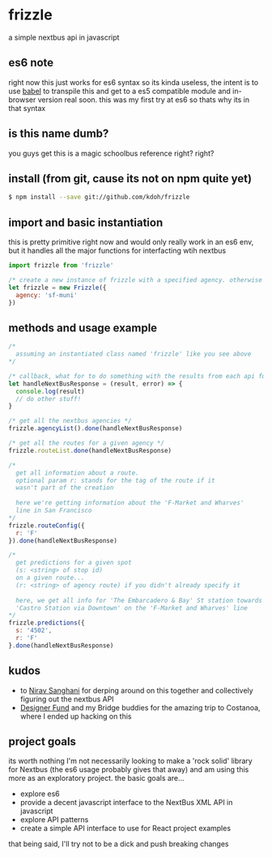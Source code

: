 # frizzle
a simple nextbus api in javascript 

## es6 note
right now this just works for es6 syntax so its kinda useless,
the intent is to use [babel](https://github.com/babel/babel) to transpile this and get to a es5 compatible module and in-browser version real soon. this was my first try at es6 so thats why its in that syntax

## is this name dumb?
you guys get this is a magic schoolbus reference right? right?

## install (from git, cause its not on npm quite yet)

```sh
$ npm install --save git://github.com/kdoh/frizzle
```

## import and basic instantiation
this is pretty primitive right now and would only really work in an es6 env, but it handles all the major functions
  for interfacting wtih nextbus
  
```js
import frizzle from 'frizzle'

/* create a new instance of frizzle with a specified agency. otherwise it defaults to sf-muni cause thats where I live */
let frizzle = new Frizzle({
  agency: 'sf-muni'
})
```

## methods and usage example

```js
/*
  assuming an instantiated class named 'frizzle' like you see above
*/

/* callback, what for to do something with the results from each api function */
let handleNextBusResponse = (result, error) => {
  console.log(result)
  // do other stuff!
}

/* get all the nextbus agencies */
frizzle.agencyList().done(handleNextBusResponse)

/* get all the routes for a given agency */
frizzle.routeList.done(handleNextBusResponse)

/*
  get all information about a route.
  optional param r: stands for the tag of the route if it
  wasn't part of the creation
  
  here we're getting information about the 'F-Market and Wharves' 
  line in San Francisco
*/
frizzle.routeConfig({
  r: 'F'
}).done(handleNextBusResponse)

/*
  get predictions for a given spot
  (s: <string> of stop id)
  on a given route...
  (r: <string> of agency route) if you didn't already specify it
  
  here, we get all info for 'The Embarcadero & Bay' St station towards
  'Castro Station via Downtown' on the 'F-Market and Wharves' line
*/
frizzle.predictions({
  s: '4502',
  r: 'F'
}.done(handleNextBusResponse)

```

## kudos

- to [Nirav Sanghani](twitter.com/iamnirav) for derping around on this together and
collectively figuring out the nextbus API
- [Designer Fund](http://designerfund.com/) and my Bridge buddies for the amazing trip to Costanoa, where I ended up hacking on this

## project goals
its worth nothing I'm not necessarily looking to make a 'rock solid' library for Nextbus (the es6 usage probably gives that away) and am using this more as an exploratory project. the basic goals are...

- explore es6
- provide a decent javascript interface to the NextBus XML API in javascript
- explore API patterns
- create a simple API interface to use for React project examples

that being said, I'll try not to be a dick and push breaking changes
